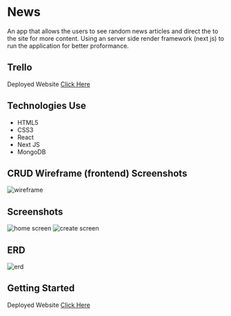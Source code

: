 # News

An app that allows the users to see random news articles and direct the to the site for more content. Using an server side render framework (next js) to run the application for better proformance. 

## Trello
Deployed Website
[Click Here](https://trello.com/b/zNhK9ywl/news)

## Technologies Use

- HTML5
- CSS3
- React
- Next JS
- MongoDB

## CRUD Wireframe (frontend) Screenshots

![wireframe](https://i.imgur.com/VrkZSgr.png)



## Screenshots

![home screen](https://trello.com/1/cards/61953a0fe90f516ee40c2b43/attachments/61953a154cbc1916a3d45e61/download/Screen_Shot_2021-11-17_at_12.17.02_PM.png)
![create screen](https://trello.com/1/cards/61953a0fe90f516ee40c2b43/attachments/61953a154cbc1916a3d45e61/download/Screen_Shot_2021-11-17_at_12.17.02_PM.png)

## ERD
![erd](https://i.imgur.com/MdvMeHc.png)

## Getting Started
Deployed Website
[Click Here](news-zkd57hqg9-yescii.vercel.app)
